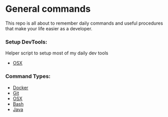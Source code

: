 # General commands
This repo is all about to remember daily commands and useful procedures that make your life easier as a developer.

### Setup DevTools:
Helper script to setup most of my daily dev tools
- [OSX](./setup-osx/README.md)

### Command Types:
- [Docker](./docker/docker.md)
- [Git](./git.md)
- [OSX](./osx.md)
- [Bash](./bash.md)
- [Java](./java.md)
